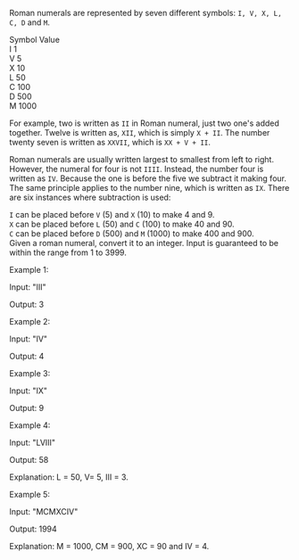 Roman numerals are represented by seven different symbols: `I, V, X, L, C, D` and `M`.

Symbol       Value  
I             1  
V             5  
X             10  
L             50  
C             100  
D             500  
M             1000  

For example, two is written as `II` in Roman numeral, just two one's added together. Twelve is written as, `XII`, which is simply `X + II`. The number twenty seven is written as `XXVII`, which is `XX + V + II`.

Roman numerals are usually written largest to smallest from left to right. However, the numeral for four is not `IIII`. Instead, the number four is written as `IV`. Because the one is before the five we subtract it making four. The same principle applies to the number nine, which is written as `IX`. There are six instances where subtraction is used:

`I` can be placed before `V` (5) and `X` (10) to make 4 and 9.  
`X` can be placed before `L` (50) and `C` (100) to make 40 and 90.  
`C` can be placed before `D` (500) and `M` (1000) to make 400 and 900.  
Given a roman numeral, convert it to an integer. Input is guaranteed to be within the range from 1 to 3999.  

Example 1:

Input: "III"

Output: 3  

Example 2:

Input: "IV"

Output: 4  

Example 3:

Input: "IX"

Output: 9  

Example 4:

Input: "LVIII"

Output: 58

Explanation: L = 50, V= 5, III = 3.  

Example 5:

Input: "MCMXCIV"

Output: 1994

Explanation: M = 1000, CM = 900, XC = 90 and IV = 4.